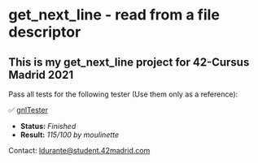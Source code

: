 # get_next_line - read from a file descriptor #

## This is my get_next_line project for 42-Cursus Madrid 2021 ##

Pass all tests for the following tester (Use them only as a reference):

✅ [gnlTester](https://github.com/Tripouille/gnlTester)

- **Status:** *Finished*
- **Result:** *115/100 by moulinette*

Contact: ldurante@student.42madrid.com
